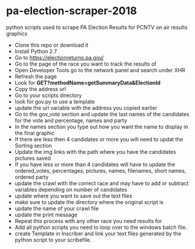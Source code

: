# pa-election-scraper-2018
python scripts used to scrape PA Election Results for PCNTV on air results graphics

  - Clone this repo or download it
  - Install Python 2.7
  - Go to https://electionreturns.pa.gov/
  - Go to the page of the race you want to track the results of
  - Open Developer Tools go to the network panel and search under XHR
  - Refresh the page
  - Look for **GET?methodName=getSummaryData&ElectionId**
  - Copy the address url
  - Go to your scripts directory 
  - look for gov.py to use a template 
  - update the url variable with the address you copied earlier
  - Go to the gov_vote section and update the last names of the candidates for the vote and percentage, names and party
  - In the names section you type out how you want the name to display in the final graphic
  - If there are less then 4 candidates or more you will need to updat the Sorting section
  - Update the img links with the path where you have the candidates pictures saved
  - If you have less or more than 4 candidates will have to update the ordered_votes, percentages, pictures, names, filenames, short names, ordered party
  - update the crawl with the correct race and may have to add or subtract variables depending on number of candidates
  - update where you want to save out the text files
  - make sure to update the directory where the original script is
  - update the name of your crawl file
  - update the print message 
  - Repeat this process with any other race you need results for
  - Add all python scripts you need to loop over to the windows batch file.
  - create Template in Inscriber and link your text files generated by the python script to your scribefile.
